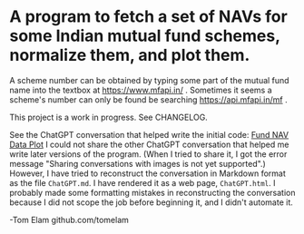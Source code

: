 # A program to fetch a set of NAVs for some Indian mutual fund schemes, normalize them, and plot them.

A scheme number can be obtained by typing some part of the mutual fund name into the textbox at
https://www.mfapi.in/ . Sometimes it seems a scheme's number can only be found be searching
https://api.mfapi.in/mf .

This project is a work in progress. See CHANGELOG.

See the ChatGPT conversation that helped write the initial code:
[Fund NAV Data Plot](https://chat.openai.com/share/9849382e-0b4a-4051-9e40-03214602d751)
I could not share the other ChatGPT conversation that helped me write later versions of the program.
(When I tried to share it, I got the error message "Sharing conversations with images is not yet supported".)
However, I have tried to reconstruct the conversation in Markdown format as the file `ChatGPT.md`.
I have rendered it as a web page, `ChatGPT.html`.
I probably made some formatting mistakes in reconstructing the conversation because I did not scope the job
before beginning it, and I didn't automate it.

-Tom Elam
github.com/tomelam
